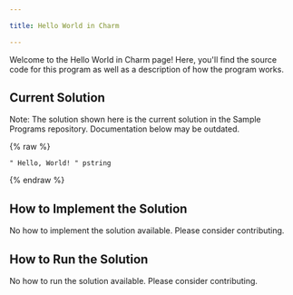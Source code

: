 ```yaml
---

title: Hello World in Charm

---
```


Welcome to the Hello World in Charm page! Here, you'll find the source code for this program as well as a description of how the program works.

## Current Solution

Note: The solution shown here is the current solution in the Sample Programs repository. Documentation below may be outdated.

{% raw %}

```Charm
" Hello, World! " pstring
```

{% endraw %}

## How to Implement the Solution

No how to implement the solution available. Please consider contributing.

## How to Run the Solution

No how to run the solution available. Please consider contributing.